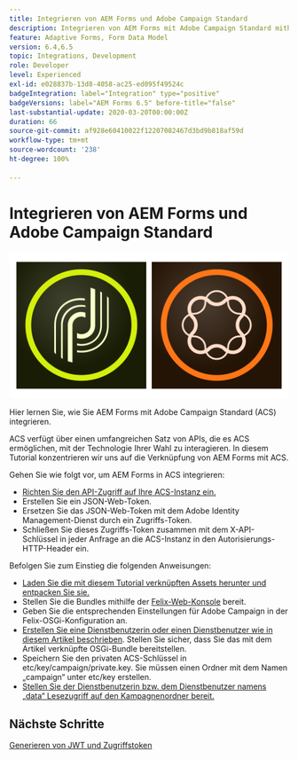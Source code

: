 ```yaml
---
title: Integrieren von AEM Forms und Adobe Campaign Standard
description: Integrieren von AEM Forms mit Adobe Campaign Standard mithilfe des AEM Forms-Formulardatenmodells, um ACS-Kampagnenprofilinformationen usw. abzurufen
feature: Adaptive Forms, Form Data Model
version: 6.4,6.5
topic: Integrations, Development
role: Developer
level: Experienced
exl-id: e028837b-13d8-4058-ac25-ed095f49524c
badgeIntegration: label="Integration" type="positive"
badgeVersions: label="AEM Forms 6.5" before-title="false"
last-substantial-update: 2020-03-20T00:00:00Z
duration: 66
source-git-commit: af928e60410022f12207082467d3bd9b818af59d
workflow-type: tm+mt
source-wordcount: '238'
ht-degree: 100%

---
```


# Integrieren von AEM Forms und Adobe Campaign Standard

![formsandcampaign](assets/helpx-cards-forms.png)

Hier lernen Sie, wie Sie AEM Forms mit Adobe Campaign Standard (ACS) integrieren.

ACS verfügt über einen umfangreichen Satz von APIs, die es ACS ermöglichen, mit der Technologie Ihrer Wahl zu interagieren. In diesem Tutorial konzentrieren wir uns auf die Verknüpfung von AEM Forms mit ACS.

Gehen Sie wie folgt vor, um AEM Forms in ACS integrieren:

* [Richten Sie den API-Zugriff auf Ihre ACS-Instanz ein.](https://experienceleague.adobe.com/docs/campaign-standard/using/working-with-apis/get-started-apis.html?lang=de)
* Erstellen Sie ein JSON-Web-Token.
* Ersetzen Sie das JSON-Web-Token mit dem Adobe Identity Management-Dienst durch ein Zugriffs-Token.
* Schließen Sie dieses Zugriffs-Token zusammen mit dem X-API-Schlüssel in jeder Anfrage an die ACS-Instanz in den Autorisierungs-HTTP-Header ein.

Befolgen Sie zum Einstieg die folgenden Anweisungen:

* [Laden Sie die mit diesem Tutorial verknüpften Assets herunter und entpacken Sie sie.](assets/aem-forms-and-acs-bundles.zip)
* Stellen Sie die Bundles mithilfe der [Felix-Web-Konsole](http://localhost:4502/system/console/bundles) bereit.
* Geben Sie die entsprechenden Einstellungen für Adobe Campaign in der Felix-OSGi-Konfiguration an.
* [Erstellen Sie eine Dienstbenutzerin oder einen Dienstbenutzer wie in diesem Artikel beschrieben](/help/forms/adaptive-forms/service-user-tutorial-develop.md). Stellen Sie sicher, dass Sie das mit dem Artikel verknüpfte OSGi-Bundle bereitstellen.
* Speichern Sie den privaten ACS-Schlüssel in etc/key/campaign/private.key. Sie müssen einen Ordner mit dem Namen „campaign“ unter etc/key erstellen.
* [Stellen Sie der Dienstbenutzerin bzw. dem Dienstbenutzer namens „data“ Lesezugriff auf den Kampagnenordner bereit.](http://localhost:4502/useradmin)

## Nächste Schritte

[Generieren von JWT und Zugriffstoken](partone.md)
